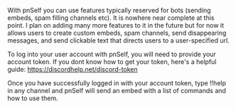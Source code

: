 With pnSelf you can use features typically reserved for bots (sending embeds, 
spam filling channels etc). It is nowhere near complete at this point. I plan on adding many more features to it in the future but for now it allows users to
create custom embeds, spam channels, send disappearing messages, and send
clickable text that directs users to a user-specified url.

To log into your user account with pnSelf, you will need to provide your account
token. If you dont know how to get your token, here's a helpful guide: <https://discordhelp.net/discord-token>

Once you have successfully logged in with your account token, type !!help in any
channel and pnSelf will send an embed with a list of commands and how to use
them.

